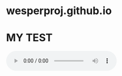 # wesperproj.github.io

<h1>MY TEST</h1>

<audio controls>
  <source src="https://drive.google.com/file/d/1A9UJ2Ctr9RmxTWp2HTomkD-fy9W3F5L5/view?usp=share_link">
  Your browser does not support the audio element.
</audio>
